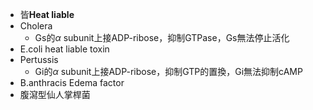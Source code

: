 - 皆**Heat liable**
- Cholera
	- Gs的$\alpha$ subunit上接ADP-ribose，抑制GTPase，Gs無法停止活化
- E.coli heat liable toxin
- Pertussis
	- Gi的$\alpha$ subunit上接ADP-ribose，抑制GTP的置換，Gi無法抑制cAMP
- B.anthracis Edema factor
- 腹瀉型仙人掌桿菌